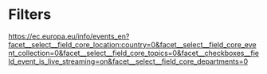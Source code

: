 # Filters

https://ec.europa.eu/info/events_en?facet__select__field_core_location:country=0&facet__select__field_core_event_collection=0&facet__select__field_core_topics=0&facet__checkboxes__field_event_is_live_streaming=on&facet__select__field_core_departments=0
